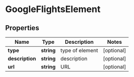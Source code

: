 # GoogleFlightsElement

## Properties

| Name | Type | Description | Notes |
|------------ | ------------- | ------------- | -------------|
**type** | **string** | type of element |[optional]|
**description** | **string** | description |[optional]|
**url** | **string** | URL |[optional]|